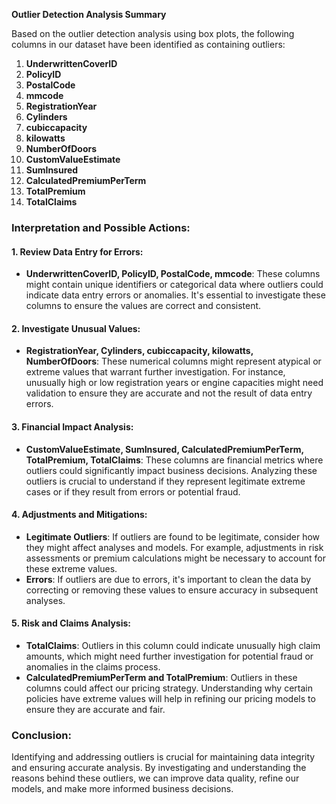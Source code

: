 **Outlier Detection Analysis Summary**

Based on the outlier detection analysis using box plots, the following columns in our dataset have been identified as containing outliers:

1. **UnderwrittenCoverID**
2. **PolicyID**
3. **PostalCode**
4. **mmcode**
5. **RegistrationYear**
6. **Cylinders**
7. **cubiccapacity**
8. **kilowatts**
9. **NumberOfDoors**
10. **CustomValueEstimate**
11. **SumInsured**
12. **CalculatedPremiumPerTerm**
13. **TotalPremium**
14. **TotalClaims**

### Interpretation and Possible Actions:

#### 1. Review Data Entry for Errors:
- **UnderwrittenCoverID, PolicyID, PostalCode, mmcode**: These columns might contain unique identifiers or categorical data where outliers could indicate data entry errors or anomalies. It's essential to investigate these columns to ensure the values are correct and consistent.

#### 2. Investigate Unusual Values:
- **RegistrationYear, Cylinders, cubiccapacity, kilowatts, NumberOfDoors**: These numerical columns might represent atypical or extreme values that warrant further investigation. For instance, unusually high or low registration years or engine capacities might need validation to ensure they are accurate and not the result of data entry errors.

#### 3. Financial Impact Analysis:
- **CustomValueEstimate, SumInsured, CalculatedPremiumPerTerm, TotalPremium, TotalClaims**: These columns are financial metrics where outliers could significantly impact business decisions. Analyzing these outliers is crucial to understand if they represent legitimate extreme cases or if they result from errors or potential fraud.

#### 4. Adjustments and Mitigations:
- **Legitimate Outliers**: If outliers are found to be legitimate, consider how they might affect analyses and models. For example, adjustments in risk assessments or premium calculations might be necessary to account for these extreme values.
- **Errors**: If outliers are due to errors, it's important to clean the data by correcting or removing these values to ensure accuracy in subsequent analyses.

#### 5. Risk and Claims Analysis:
- **TotalClaims**: Outliers in this column could indicate unusually high claim amounts, which might need further investigation for potential fraud or anomalies in the claims process.
- **CalculatedPremiumPerTerm and TotalPremium**: Outliers in these columns could affect our pricing strategy. Understanding why certain policies have extreme values will help in refining our pricing models to ensure they are accurate and fair.

### Conclusion:
Identifying and addressing outliers is crucial for maintaining data integrity and ensuring accurate analysis. By investigating and understanding the reasons behind these outliers, we can improve data quality, refine our models, and make more informed business decisions.
